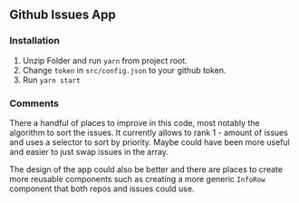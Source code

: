 ## Github Issues App

### Installation

1. Unzip Folder and run `yarn` from project root.
2. Change `token` in `src/config.json` to your github token.
3. Run `yarn start`

### Comments

There a handful of places to improve in this code, most notably the algorithm to sort the issues. It currently allows to rank 1 - amount of issues and uses a selector to sort by priority. Maybe could have been more useful and easier to just swap issues in the array.

The design of the app could also be better and there are places to create more reusable components such as creating a more generic `InfoRow` component that both repos and issues could use.
